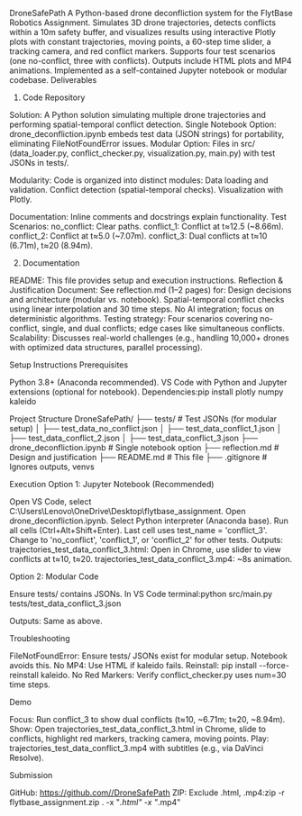 DroneSafePath
A Python-based drone deconfliction system for the FlytBase Robotics Assignment. Simulates 3D drone trajectories, detects conflicts within a 10m safety buffer, and visualizes results using interactive Plotly plots with constant trajectories, moving points, a 60-step time slider, a tracking camera, and red conflict markers. Supports four test scenarios (one no-conflict, three with conflicts). Outputs include HTML plots and MP4 animations. Implemented as a self-contained Jupyter notebook or modular codebase.
Deliverables
1. Code Repository

Solution: A Python solution simulating multiple drone trajectories and performing spatial-temporal conflict detection.
Single Notebook Option: drone_deconfliction.ipynb embeds test data (JSON strings) for portability, eliminating FileNotFoundError issues.
Modular Option: Files in src/ (data_loader.py, conflict_checker.py, visualization.py, main.py) with test JSONs in tests/.


Modularity: Code is organized into distinct modules:
Data loading and validation.
Conflict detection (spatial-temporal checks).
Visualization with Plotly.


Documentation: Inline comments and docstrings explain functionality.
Test Scenarios:
no_conflict: Clear paths.
conflict_1: Conflict at t≈12.5 (~8.66m).
conflict_2: Conflict at t≈5.0 (~7.07m).
conflict_3: Dual conflicts at t≈10 (6.71m), t≈20 (8.94m).



2. Documentation

README: This file provides setup and execution instructions.
Reflection & Justification Document: See reflection.md (1–2 pages) for:
Design decisions and architecture (modular vs. notebook).
Spatial-temporal conflict checks using linear interpolation and 30 time steps.
No AI integration; focus on deterministic algorithms.
Testing strategy: Four scenarios covering no-conflict, single, and dual conflicts; edge cases like simultaneous conflicts.
Scalability: Discusses real-world challenges (e.g., handling 10,000+ drones with optimized data structures, parallel processing).



Setup Instructions
Prerequisites

Python 3.8+ (Anaconda recommended).
VS Code with Python and Jupyter extensions (optional for notebook).
Dependencies:pip install plotly numpy kaleido



Project Structure
DroneSafePath/
├── tests/                  # Test JSONs (for modular setup)
│   ├── test_data_no_conflict.json
│   ├── test_data_conflict_1.json
│   ├── test_data_conflict_2.json
│   ├── test_data_conflict_3.json
├── drone_deconfliction.ipynb  # Single notebook option
├── reflection.md           # Design and justification
├── README.md               # This file
├── .gitignore              # Ignores outputs, venvs

Execution
Option 1: Jupyter Notebook (Recommended)

Open VS Code, select C:\Users\Lenovo\OneDrive\Desktop\flytbase_assignment.
Open drone_deconfliction.ipynb.
Select Python interpreter (Anaconda base).
Run all cells (Ctrl+Alt+Shift+Enter).
Last cell uses test_name = 'conflict_3'. Change to 'no_conflict', 'conflict_1', or 'conflict_2' for other tests.
Outputs:
trajectories_test_data_conflict_3.html: Open in Chrome, use slider to view conflicts at t≈10, t≈20.
trajectories_test_data_conflict_3.mp4: ~8s animation.



Option 2: Modular Code

Ensure tests/ contains JSONs.
In VS Code terminal:python src/main.py tests/test_data_conflict_3.json


Outputs: Same as above.

Troubleshooting

FileNotFoundError: Ensure tests/ JSONs exist for modular setup. Notebook avoids this.
No MP4: Use HTML if kaleido fails. Reinstall: pip install --force-reinstall kaleido.
No Red Markers: Verify conflict_checker.py uses num=30 time steps.

Demo

Focus: Run conflict_3 to show dual conflicts (t≈10, ~6.71m; t≈20, ~8.94m).
Show: Open trajectories_test_data_conflict_3.html in Chrome, slide to conflicts, highlight red markers, tracking camera, moving points.
Play: trajectories_test_data_conflict_3.mp4 with subtitles (e.g., via DaVinci Resolve).

Submission

GitHub: https://github.com//DroneSafePath
ZIP: Exclude .html, .mp4:zip -r flytbase_assignment.zip . -x "*.html" -x "*.mp4"



